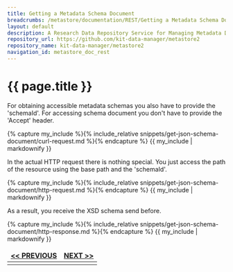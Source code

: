```yaml
---
title: Getting a Metadata Schema Document
breadcrumbs: /metastore/documentation/REST/Getting a Metadata Schema Document
layout: default
description: A Research Data Repository Service for Managing Metadata Documents based on JSON or XML.
repository_url: https://github.com/kit-data-manager/metastore2
repository_name: kit-data-manager/metastore2
navigation_id: metastore_doc_rest
---
```


# {{ page.title }}

For obtaining accessible metadata schemas you also have to provide the 'schemaId'.
For accessing schema document you don't have to provide the 'Accept' header. 

{% capture my_include %}{% include_relative snippets/get-json-schema-document/curl-request.md %}{% endcapture %}
{{ my_include | markdownify }}

In the actual HTTP request there is nothing special. You just access the path of the resource using the base path and the 'schemaId'.

{% capture my_include %}{% include_relative snippets/get-json-schema-document/http-request.md %}{% endcapture %}
{{ my_include | markdownify }}

As a result, you receive the XSD schema send before. 

{% capture my_include %}{% include_relative snippets/get-json-schema-document/http-response.md %}{% endcapture %}
{{ my_include | markdownify }}

<style>
td, th {
   border: none!important;
}
</style>
|[<< PREVIOUS](get-schema-record.html)| [NEXT >>](update-schema.html) |
|:----|----:|
| | |

